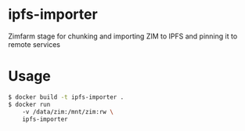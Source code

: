 # ipfs-importer

Zimfarm stage for chunking and importing ZIM to IPFS and pinning it to remote services

# Usage

```bash
$ docker build -t ipfs-importer .
$ docker run
    -v /data/zim:/mnt/zim:rw \
    ipfs-importer
```

